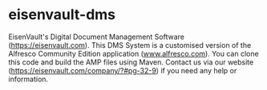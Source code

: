 # eisenvault-dms
EisenVault's Digital Document Management Software (https://eisenvault.com). This DMS System is a customised version of the Alfresco Community Edition application (www.alfresco.com). You can clone this code and build the AMP files using Maven. Contact us via our website (https://eisenvault.com/company/?#pg-32-9) if you need any help or information.
